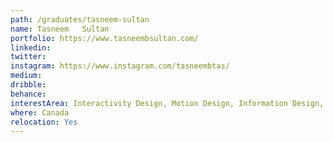 ```yaml
---
path: /graduates/tasneem-sultan
name: Tasneem	Sultan
portfolio: https://www.tasneembsultan.com/
linkedin:
twitter:
instagram: https://www.instagram.com/tasneembtas/
medium:
dribble:
behance:
interestArea: Interactivity Design, Motion Design, Information Design, Print Design
where: Canada 
relocation: Yes
---
```

